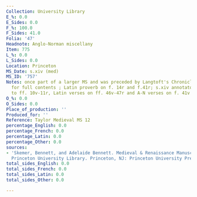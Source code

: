 ```yaml
---
Collection: University Library
E_%: 0.0
E_Sides: 0.0
F_%: 100.0
F_Sides: 41.0
Folia: '47'
Headnote: Anglo-Norman miscellany
Item: 775
L_%: 0.0
L_Sides: 0.0
Location: Princeton
MS_Date: s.xiv (med)
MS_ID: '757'
Notes: once part of a larger MS and was preceded by Langtoft's Chronicle ; see catalogue
  for full contents ; Latin proverb on f. 14r and f.41r; s.xiv annotator added annotations
  to ff. 10v-11r, Latin verses on ff. 46v-47r and A-N verses on f. 41v
O_%: 0.0
O_Sides: 0.0
Place_of_production: ''
Produced_for: ''
Reference: Taylor Medieval MS 12
percentage_English: 0.0
percentage_French: 0.0
percentage_Latin: 0.0
percentage_Other: 0.0
sources:
- 'Skemer, Bennett, and Adelaide Bennett. Medieval & Renaissance Manuscripts in the
  Princeton University Library. Princeton, NJ: Princeton University Press, 2013.'
total_sides_English: 0.0
total_sides_French: 0.0
total_sides_Latin: 0.0
total_sides_Other: 0.0

---
```

